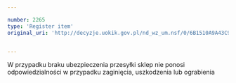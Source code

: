 ```yaml
---

number: 2265
type: 'Register item'
original_uri: 'http://decyzje.uokik.gov.pl/nd_wz_um.nsf/0/6B1510A9A43C9C24C125786F003BAFFC?OpenDocument'


---
```


W przypadku braku ubezpieczenia przesyłki sklep nie ponosi odpowiedzialności w przypadku zaginięcia, uszkodzenia lub ograbienia
